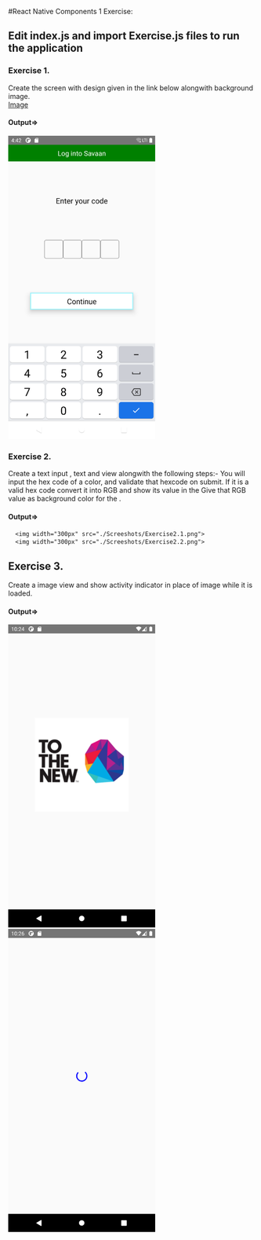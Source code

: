 #React Native Components 1 Exercise:

## Edit index.js and import Exercise.js files to run the application

### Exercise 1.
Create the screen with design given in the link below alongwith background image.  
[Image](https://drive.google.com/file/d/1ot21Mo6zOgiY1gkDPyLw82FKe82eSXws/view?usp=sharing)
#### Output=>

<img width="300px" src="./Screeshots/Exercise1.png">
 

### Exercise 2. 
Create a text input , text and view alongwith the following steps:-
     You will input the hex code of a color, and validate that hexcode on submit.
      If it is a valid hex code convert it into RGB and show its value in the <Text>
      Give that RGB value as background color for the <View>.

#### Output=>
      <img width="300px" src="./Screeshots/Exercise2.1.png"> 
      <img width="300px" src="./Screeshots/Exercise2.2.png"> 

## Exercise 3.
Create a image view and show activity indicator in place of image while it
     is loaded.
#### Output=>
<img width="300px" src="./Screeshots/Exercise3.1.png"><img width="300px" src="./Screeshots/Exercise3.2.png"> 

     
     
     
